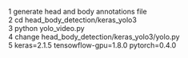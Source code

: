1 generate head and body annotations file  
2 cd head_body_detection/keras_yolo3  
3 python yolo_video.py  
4 change head_body_detection/keras_yolo3/yolo.py  
5 keras=2.1.5 tensowflow-gpu=1.8.0 pytorch=0.4.0  
